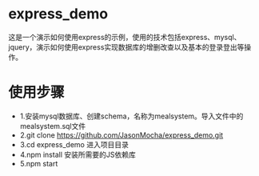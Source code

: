 # express_demo
这是一个演示如何使用express的示例，使用的技术包括express、mysql、jquery，演示如何使用express实现数据库的增删改查以及基本的登录登出等操作。
# 使用步骤

* 1.安装mysql数据库、创建schema，名称为mealsystem。导入文件中的mealsystem.sql文件
* 2.git clone  https://github.com/JasonMocha/express_demo.git
* 3.cd express_demo  进入项目目录
* 4.npm install 安装所需要的JS依赖库
* 5.npm start
